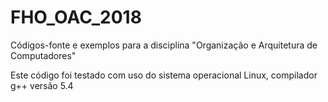 # FHO_OAC_2018
Códigos-fonte e exemplos para a disciplina "Organização e Arquitetura de Computadores"

Este código foi testado com uso do sistema operacional Linux, compilador g++ versão 5.4
